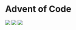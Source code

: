 # Advent of Code

![](https://img.shields.io/badge/day%20📅-24-blue)
![](https://img.shields.io/badge/stars%20⭐-15-yellow)
![](https://img.shields.io/badge/days%20completed-7-red)